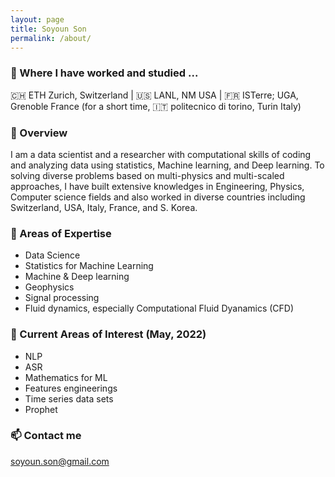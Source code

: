 ```yaml
---
layout: page
title: Soyoun Son
permalink: /about/
---
```


### 📍 Where I have worked and studied ...

🇨🇭 ETH Zurich, Switzerland | 🇺🇸 LANL, NM USA | 🇫🇷 ISTerre; UGA, Grenoble France
(for a short time, 🇮🇹 politecnico di torino, Turin Italy)

### 🦋 Overview

I am a data scientist and a researcher with computational skills of coding and analyzing data using statistics, Machine learning, and Deep learning. To solving diverse problems based on multi-physics and multi-scaled approaches, I have built extensive knowledges in Engineering, Physics, Computer science fields and also worked in diverse countries including Switzerland, USA, Italy, France, and S. Korea.

### 🌴 Areas of Expertise
+ Data Science
+ Statistics for Machine Learning
+ Machine & Deep learning
+ Geophysics
+ Signal processing
+ Fluid dynamics, especially Computational Fluid Dyanamics (CFD)

### 🍋 Current Areas of Interest (May, 2022)

+ NLP
+ ASR
+ Mathematics for ML
+ Features engineerings
+ Time series data sets
+ Prophet

### 📫 Contact me

[soyoun.son@gmail.com](mailto:soyoun.son@gmail.com)
